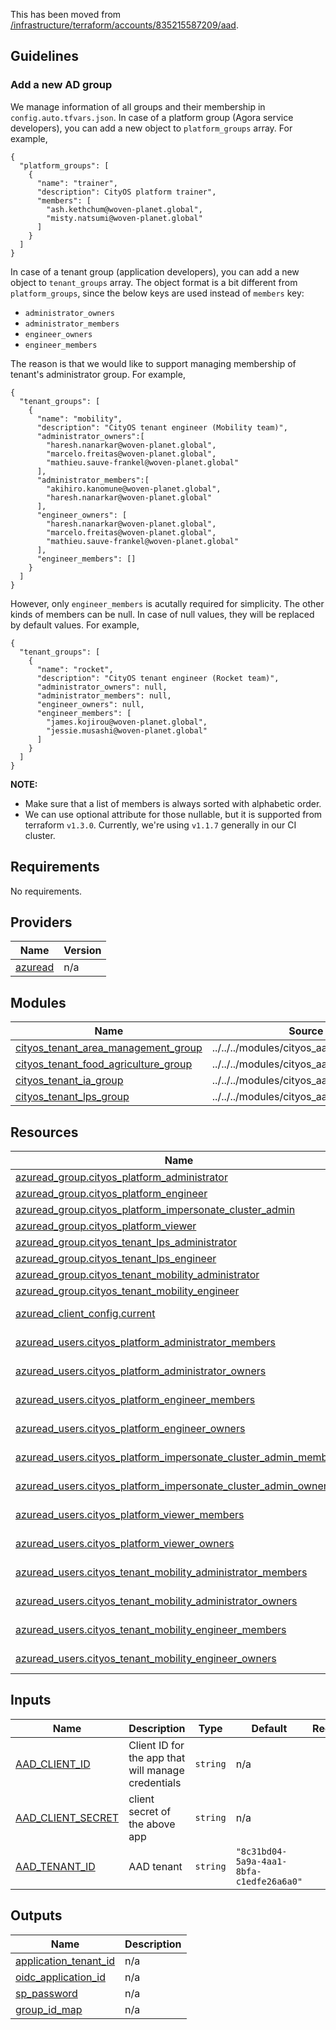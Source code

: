 This has been moved from [/infrastructure/terraform/accounts/835215587209/aad](/infrastructure/terraform/accounts/835215587209/aad).

## Guidelines

### Add a new AD group
We manage information of all groups and their membership in `config.auto.tfvars.json`.
In case of a platform group (Agora service developers), you can add a new object to `platform_groups` array. For example, 
```
{ 
  "platform_groups": [
    {
      "name": "trainer",
      "description": CityOS platform trainer",
      "members": [
        "ash.kethchum@woven-planet.global",
        "misty.natsumi@woven-planet.global"
      ]
    }
  ]
}
```

In case of a tenant group (application developers), you can add a new object to `tenant_groups` array. 
The object format is a bit different from `platform_groups`, since the below keys are used instead of `members` key:
- `administrator_owners` 
- `administrator_members` 
- `engineer_owners` 
- `engineer_members` 

The reason is that we would like to support managing membership of tenant's administrator group. For example,
```
{ 
  "tenant_groups": [
    {
      "name": "mobility",
      "description": "CityOS tenant engineer (Mobility team)",
      "administrator_owners":[
        "haresh.nanarkar@woven-planet.global",
        "marcelo.freitas@woven-planet.global",
        "mathieu.sauve-frankel@woven-planet.global"
      ],
      "administrator_members":[
        "akihiro.kanomune@woven-planet.global",
        "haresh.nanarkar@woven-planet.global"
      ],
      "engineer_owners": [
        "haresh.nanarkar@woven-planet.global",
        "marcelo.freitas@woven-planet.global",
        "mathieu.sauve-frankel@woven-planet.global"
      ],
      "engineer_members": []
    }
  ]
}
```

However, only `engineer_members` is acutally required for simplicity. The other kinds of members can be null. 
In case of null values, they will be replaced by default values. For example,
```
{ 
  "tenant_groups": [
    {
      "name": "rocket",
      "description": "CityOS tenant engineer (Rocket team)",
      "administrator_owners": null,
      "administrator_members": null,
      "engineer_owners": null,
      "engineer_members": [
        "james.kojirou@woven-planet.global",
        "jessie.musashi@woven-planet.global"
      ]
    }
  ]
}
```

**NOTE:** 
- Make sure that a list of members is always sorted with alphabetic order.
- We can use optional attribute for those nullable, but it is supported from terraform `v1.3.0`. Currently, we're using `v1.1.7` generally in our CI cluster.

## Requirements

No requirements.

## Providers

| Name | Version |
|------|---------|
| <a name="provider_azuread"></a> [azuread](#provider\_azuread) | n/a |

## Modules

| Name | Source | Version |
|------|--------|---------|
| <a name="module_cityos_tenant_area_management_group"></a> [cityos\_tenant\_area\_management\_group](#cityos\_tenant\_area\_management\_group) | ../../../modules/cityos_aad_tenant_group | n/a |
| <a name="module_cityos_tenant_food_agriculture_group"></a> [cityos\_tenant\_food\_agriculture\_group](#cityos\_tenant\_food\_agriculture\_group) | ../../../modules/cityos_aad_tenant_group | n/a |
| <a name="module_cityos_tenant_ia_group"></a> [cityos\_tenant\_ia\_group](#cityos\_tenant\_ia\_group) | ../../../modules/cityos_aad_tenant_group | n/a |
| <a name="module_cityos_tenant_lps_group"></a> [cityos\_tenant\_lps\_group](#cityos\_tenant\_lps\_group) | ../../../modules/cityos_aad_tenant_group | n/a |

## Resources

| Name | Type |
|------|------|
| [azuread_group.cityos_platform_administrator](https://registry.terraform.io/providers/hashicorp/azuread/latest/docs/resources/group) | resource |
| [azuread_group.cityos_platform_engineer](https://registry.terraform.io/providers/hashicorp/azuread/latest/docs/resources/group) | resource |
| [azuread_group.cityos_platform_impersonate_cluster_admin](https://registry.terraform.io/providers/hashicorp/azuread/latest/docs/resources/group) | resource |
| [azuread_group.cityos_platform_viewer](https://registry.terraform.io/providers/hashicorp/azuread/latest/docs/resources/group) | resource |
| [azuread_group.cityos_tenant_lps_administrator](https://registry.terraform.io/providers/hashicorp/azuread/latest/docs/resources/group) | resource |
| [azuread_group.cityos_tenant_lps_engineer](https://registry.terraform.io/providers/hashicorp/azuread/latest/docs/resources/group) | resource |
| [azuread_group.cityos_tenant_mobility_administrator](https://registry.terraform.io/providers/hashicorp/azuread/latest/docs/resources/group) | resource |
| [azuread_group.cityos_tenant_mobility_engineer](https://registry.terraform.io/providers/hashicorp/azuread/latest/docs/resources/group) | resource |
| [azuread_client_config.current](https://registry.terraform.io/providers/hashicorp/azuread/latest/docs/data-sources/client_config) | data source |
| [azuread_users.cityos_platform_administrator_members](https://registry.terraform.io/providers/hashicorp/azuread/latest/docs/data-sources/users) | data source |
| [azuread_users.cityos_platform_administrator_owners](https://registry.terraform.io/providers/hashicorp/azuread/latest/docs/data-sources/users) | data source |
| [azuread_users.cityos_platform_engineer_members](https://registry.terraform.io/providers/hashicorp/azuread/latest/docs/data-sources/users) | data source |
| [azuread_users.cityos_platform_engineer_owners](https://registry.terraform.io/providers/hashicorp/azuread/latest/docs/data-sources/users) | data source |
| [azuread_users.cityos_platform_impersonate_cluster_admin_members](https://registry.terraform.io/providers/hashicorp/azuread/latest/docs/data-sources/users) | data source |
| [azuread_users.cityos_platform_impersonate_cluster_admin_owners](https://registry.terraform.io/providers/hashicorp/azuread/latest/docs/data-sources/users) | data source |
| [azuread_users.cityos_platform_viewer_members](https://registry.terraform.io/providers/hashicorp/azuread/latest/docs/data-sources/users) | data source |
| [azuread_users.cityos_platform_viewer_owners](https://registry.terraform.io/providers/hashicorp/azuread/latest/docs/data-sources/users) | data source |
| [azuread_users.cityos_tenant_mobility_administrator_members](https://registry.terraform.io/providers/hashicorp/azuread/latest/docs/data-sources/users) | data source |
| [azuread_users.cityos_tenant_mobility_administrator_owners](https://registry.terraform.io/providers/hashicorp/azuread/latest/docs/data-sources/users) | data source |
| [azuread_users.cityos_tenant_mobility_engineer_members](https://registry.terraform.io/providers/hashicorp/azuread/latest/docs/data-sources/users) | data source |
| [azuread_users.cityos_tenant_mobility_engineer_owners](https://registry.terraform.io/providers/hashicorp/azuread/latest/docs/data-sources/users) | data source |

## Inputs

| Name | Description | Type | Default | Required |
|------|-------------|------|---------|:--------:|
| <a name="input_AAD_CLIENT_ID"></a> [AAD\_CLIENT\_ID](#input\_AAD\_CLIENT\_ID) | Client ID for the app that will manage credentials | `string` | n/a | yes |
| <a name="input_AAD_CLIENT_SECRET"></a> [AAD\_CLIENT\_SECRET](#input\_AAD\_CLIENT\_SECRET) | client secret of the above app | `string` | n/a | yes |
| <a name="input_AAD_TENANT_ID"></a> [AAD\_TENANT\_ID](#input\_AAD\_TENANT\_ID) | AAD tenant | `string` | `"8c31bd04-5a9a-4aa1-8bfa-c1edfe26a6a0"` | no |

## Outputs

| Name | Description |
|------|-------------|
| <a name="output_application_tenant_id"></a> [application\_tenant\_id](#output\_application\_tenant\_id) | n/a |
| <a name="output_oidc_application_id"></a> [oidc\_application\_id](#output\_oidc\_application\_id) | n/a |
| <a name="output_sp_password"></a> [sp\_password](#output\_sp\_password) | n/a |
| <a name="output_group_id_map"></a> [group_id_map](#output\_group\_id\_map) | n/a |
